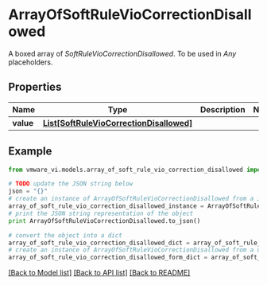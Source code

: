 # ArrayOfSoftRuleVioCorrectionDisallowed

A boxed array of *SoftRuleVioCorrectionDisallowed*. To be used in *Any* placeholders. 

## Properties
Name | Type | Description | Notes
------------ | ------------- | ------------- | -------------
**value** | [**List[SoftRuleVioCorrectionDisallowed]**](SoftRuleVioCorrectionDisallowed.md) |  | 

## Example

```python
from vmware_vi.models.array_of_soft_rule_vio_correction_disallowed import ArrayOfSoftRuleVioCorrectionDisallowed

# TODO update the JSON string below
json = "{}"
# create an instance of ArrayOfSoftRuleVioCorrectionDisallowed from a JSON string
array_of_soft_rule_vio_correction_disallowed_instance = ArrayOfSoftRuleVioCorrectionDisallowed.from_json(json)
# print the JSON string representation of the object
print ArrayOfSoftRuleVioCorrectionDisallowed.to_json()

# convert the object into a dict
array_of_soft_rule_vio_correction_disallowed_dict = array_of_soft_rule_vio_correction_disallowed_instance.to_dict()
# create an instance of ArrayOfSoftRuleVioCorrectionDisallowed from a dict
array_of_soft_rule_vio_correction_disallowed_form_dict = array_of_soft_rule_vio_correction_disallowed.from_dict(array_of_soft_rule_vio_correction_disallowed_dict)
```
[[Back to Model list]](../README.md#documentation-for-models) [[Back to API list]](../README.md#documentation-for-api-endpoints) [[Back to README]](../README.md)


